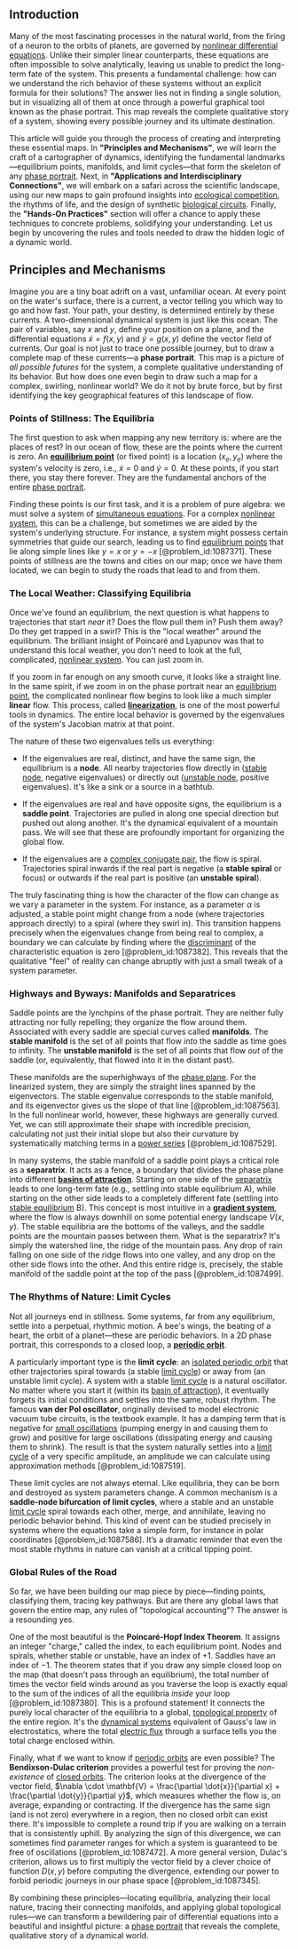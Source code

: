 ## Introduction
Many of the most fascinating processes in the natural world, from the firing of a neuron to the orbits of planets, are governed by [nonlinear differential equations](@article_id:164203). Unlike their simpler linear counterparts, these equations are often impossible to solve analytically, leaving us unable to predict the long-term fate of the system. This presents a fundamental challenge: how can we understand the rich behavior of these systems without an explicit formula for their solutions? The answer lies not in finding a single solution, but in visualizing all of them at once through a powerful graphical tool known as the phase portrait. This map reveals the complete qualitative story of a system, showing every possible journey and its ultimate destination.

This article will guide you through the process of creating and interpreting these essential maps. In **"Principles and Mechanisms"**, we will learn the craft of a cartographer of dynamics, identifying the fundamental landmarks—equilibrium points, manifolds, and limit cycles—that form the skeleton of any [phase portrait](@article_id:143521). Next, in **"Applications and Interdisciplinary Connections"**, we will embark on a safari across the scientific landscape, using our new maps to gain profound insights into [ecological competition](@article_id:169153), the rhythms of life, and the design of synthetic [biological circuits](@article_id:271936). Finally, the **"Hands-On Practices"** section will offer a chance to apply these techniques to concrete problems, solidifying your understanding. Let us begin by uncovering the rules and tools needed to draw the hidden logic of a dynamic world.

## Principles and Mechanisms

Imagine you are a tiny boat adrift on a vast, unfamiliar ocean. At every point on the water's surface, there is a current, a vector telling you which way to go and how fast. Your path, your destiny, is determined entirely by these currents. A two-dimensional dynamical system is just like this ocean. The pair of variables, say $x$ and $y$, define your position on a plane, and the differential equations $\dot{x} = f(x,y)$ and $\dot{y} = g(x,y)$ define the vector field of currents. Our goal is not just to trace one possible journey, but to draw a complete map of these currents—a **phase portrait**. This map is a picture of *all possible futures* for the system, a complete qualitative understanding of its behavior. But how does one even begin to draw such a map for a complex, swirling, nonlinear world? We do it not by brute force, but by first identifying the key geographical features of this landscape of flow.

### Points of Stillness: The Equilibria

The first question to ask when mapping any new territory is: where are the places of rest? In our ocean of flow, these are the points where the current is zero. An **[equilibrium point](@article_id:272211)** (or fixed point) is a location $(x_e, y_e)$ where the system's velocity is zero, i.e., $\dot{x}=0$ and $\dot{y}=0$. At these points, if you start there, you stay there forever. They are the fundamental anchors of the entire [phase portrait](@article_id:143521).

Finding these points is our first task, and it is a problem of pure algebra: we must solve a system of [simultaneous equations](@article_id:192744). For a complex [nonlinear system](@article_id:162210), this can be a challenge, but sometimes we are aided by the system's underlying structure. For instance, a system might possess certain symmetries that guide our search, leading us to find [equilibrium points](@article_id:167009) that lie along simple lines like $y=x$ or $y=-x$ [@problem_id:1087371]. These points of stillness are the towns and cities on our map; once we have them located, we can begin to study the roads that lead to and from them.

### The Local Weather: Classifying Equilibria

Once we've found an equilibrium, the next question is what happens to trajectories that start *near* it? Does the flow pull them in? Push them away? Do they get trapped in a swirl? This is the "local weather" around the equilibrium. The brilliant insight of Poincaré and Lyapunov was that to understand this local weather, you don't need to look at the full, complicated, [nonlinear system](@article_id:162210). You can just zoom in.

If you zoom in far enough on any smooth curve, it looks like a straight line. In the same spirit, if we zoom in on the phase portrait near an [equilibrium point](@article_id:272211), the complicated nonlinear flow begins to look like a much simpler **linear** flow. This process, called **[linearization](@article_id:267176)**, is one of the most powerful tools in dynamics. The entire local behavior is governed by the eigenvalues of the system's Jacobian matrix at that point.

The nature of these two eigenvalues tells us everything:

*   If the eigenvalues are real, distinct, and have the same sign, the equilibrium is a **node**. All nearby trajectories flow directly in ([stable node](@article_id:260998), negative eigenvalues) or directly out ([unstable node](@article_id:270482), positive eigenvalues). It's like a sink or a source in a bathtub.

*   If the eigenvalues are real and have opposite signs, the equilibrium is a **saddle point**. Trajectories are pulled in along one special direction but pushed out along another. It's the dynamical equivalent of a mountain pass. We will see that these are profoundly important for organizing the global flow.

*   If the eigenvalues are a [complex conjugate pair](@article_id:149645), the flow is spiral. Trajectories spiral inwards if the real part is negative (a **stable spiral** or focus) or outwards if the real part is positive (an **unstable spiral**).

The truly fascinating thing is how the character of the flow can change as we vary a parameter in the system. For instance, as a parameter $\alpha$ is adjusted, a stable point might change from a node (where trajectories approach directly) to a spiral (where they swirl in). This transition happens precisely when the eigenvalues change from being real to complex, a boundary we can calculate by finding where the [discriminant](@article_id:152126) of the characteristic equation is zero [@problem_id:1087382]. This reveals that the qualitative "feel" of reality can change abruptly with just a small tweak of a system parameter.

### Highways and Byways: Manifolds and Separatrices

Saddle points are the lynchpins of the phase portrait. They are neither fully attracting nor fully repelling; they organize the flow around them. Associated with every saddle are special curves called **manifolds**. The **stable manifold** is the set of all points that flow *into* the saddle as time goes to infinity. The **unstable manifold** is the set of all points that flow *out* of the saddle (or, equivalently, that flowed into it in the distant past).

These manifolds are the superhighways of the [phase plane](@article_id:167893). For the linearized system, they are simply the straight lines spanned by the eigenvectors. The stable eigenvalue corresponds to the stable manifold, and its eigenvector gives us the slope of that line [@problem_id:1087563]. In the full nonlinear world, however, these highways are generally curved. Yet, we can still approximate their shape with incredible precision, calculating not just their initial slope but also their curvature by systematically matching terms in a [power series](@article_id:146342) [@problem_id:1087529].

In many systems, the stable manifold of a saddle point plays a critical role as a **separatrix**. It acts as a fence, a boundary that divides the phase plane into different **[basins of attraction](@article_id:144206)**. Starting on one side of the [separatrix](@article_id:174618) leads to one long-term fate (e.g., settling into stable equilibrium A), while starting on the other side leads to a completely different fate (settling into [stable equilibrium](@article_id:268985) B). This concept is most intuitive in a **[gradient system](@article_id:260366)**, where the flow is always downhill on some potential energy landscape $V(x,y)$. The stable equilibria are the bottoms of the valleys, and the saddle points are the mountain passes between them. What is the separatrix? It's simply the watershed line, the ridge of the mountain pass. Any drop of rain falling on one side of the ridge flows into one valley, and any drop on the other side flows into the other. And this entire ridge is, precisely, the stable manifold of the saddle point at the top of the pass [@problem_id:1087499].

### The Rhythms of Nature: Limit Cycles

Not all journeys end in stillness. Some systems, far from any equilibrium, settle into a perpetual, rhythmic motion. A bee's wings, the beating of a heart, the orbit of a planet—these are periodic behaviors. In a 2D phase portrait, this corresponds to a closed loop, a **[periodic orbit](@article_id:273261)**.

A particularly important type is the **limit cycle**: an [isolated periodic orbit](@article_id:268267) that other trajectories spiral towards (a stable [limit cycle](@article_id:180332)) or away from (an unstable limit cycle). A system with a stable [limit cycle](@article_id:180332) is a natural oscillator. No matter where you start it (within its [basin of attraction](@article_id:142486)), it eventually forgets its initial conditions and settles into the same, robust rhythm. The famous **van der Pol oscillator**, originally devised to model electronic vacuum tube circuits, is the textbook example. It has a damping term that is negative for [small oscillations](@article_id:167665) (pumping energy in and causing them to grow) and positive for large oscillations (dissipating energy and causing them to shrink). The result is that the system naturally settles into a [limit cycle](@article_id:180332) of a very specific amplitude, an amplitude we can calculate using approximation methods [@problem_id:1087519].

These limit cycles are not always eternal. Like equilibria, they can be born and destroyed as system parameters change. A common mechanism is a **saddle-node bifurcation of limit cycles**, where a stable and an unstable [limit cycle](@article_id:180332) spiral towards each other, merge, and annihilate, leaving no periodic behavior behind. This kind of event can be studied precisely in systems where the equations take a simple form, for instance in polar coordinates [@problem_id:1087586]. It’s a dramatic reminder that even the most stable rhythms in nature can vanish at a critical tipping point.

### Global Rules of the Road

So far, we have been building our map piece by piece—finding points, classifying them, tracing key pathways. But are there any global laws that govern the entire map, any rules of "topological accounting"? The answer is a resounding yes.

One of the most beautiful is the **Poincaré-Hopf Index Theorem**. It assigns an integer "charge," called the index, to each equilibrium point. Nodes and spirals, whether stable or unstable, have an index of $+1$. Saddles have an index of $-1$. The theorem states that if you draw any simple closed loop on the map (that doesn't pass through an equilibrium), the total number of times the vector field winds around as you traverse the loop is exactly equal to the sum of the indices of all the equilibria *inside* your loop [@problem_id:1087380]. This is a profound statement! It connects the purely local character of the equilibria to a global, [topological property](@article_id:141111) of the entire region. It's the [dynamical systems](@article_id:146147) equivalent of Gauss's law in electrostatics, where the total [electric flux](@article_id:265555) through a surface tells you the total charge enclosed within.

Finally, what if we want to know if [periodic orbits](@article_id:274623) are even possible? The **Bendixson-Dulac criterion** provides a powerful test for proving the *non-existence* of [closed orbits](@article_id:273141). The criterion looks at the divergence of the vector field, $\nabla \cdot \mathbf{V} = \frac{\partial \dot{x}}{\partial x} + \frac{\partial \dot{y}}{\partial y}$, which measures whether the flow is, on average, expanding or contracting. If the divergence has the same sign (and is not zero) everywhere in a region, then no closed orbit can exist there. It's impossible to complete a round trip if you are walking on a terrain that is consistently uphill. By analyzing the sign of this divergence, we can sometimes find parameter ranges for which a system is guaranteed to be free of oscillations [@problem_id:1087472]. A more general version, Dulac's criterion, allows us to first multiply the vector field by a clever choice of function $D(x,y)$ before computing the divergence, extending our power to forbid periodic journeys in our phase space [@problem_id:1087345].

By combining these principles—locating equilibria, analyzing their local nature, tracing their connecting manifolds, and applying global topological rules—we can transform a bewildering pair of differential equations into a beautiful and insightful picture: a [phase portrait](@article_id:143521) that reveals the complete, qualitative story of a dynamical world.